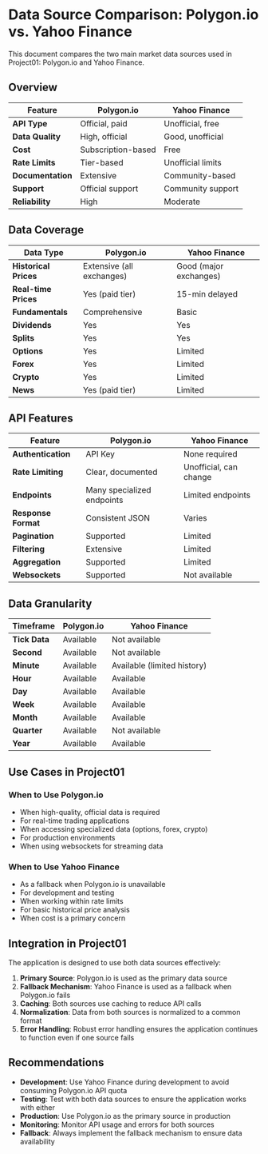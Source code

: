 # Data Source Comparison: Polygon.io vs. Yahoo Finance

This document compares the two main market data sources used in Project01: Polygon.io and Yahoo Finance.

## Overview

| Feature | Polygon.io | Yahoo Finance |
|---------|------------|--------------|
| **API Type** | Official, paid | Unofficial, free |
| **Data Quality** | High, official | Good, unofficial |
| **Cost** | Subscription-based | Free |
| **Rate Limits** | Tier-based | Unofficial limits |
| **Documentation** | Extensive | Community-based |
| **Support** | Official support | Community support |
| **Reliability** | High | Moderate |

## Data Coverage

| Data Type | Polygon.io | Yahoo Finance |
|-----------|------------|--------------|
| **Historical Prices** | Extensive (all exchanges) | Good (major exchanges) |
| **Real-time Prices** | Yes (paid tier) | 15-min delayed |
| **Fundamentals** | Comprehensive | Basic |
| **Dividends** | Yes | Yes |
| **Splits** | Yes | Yes |
| **Options** | Yes | Limited |
| **Forex** | Yes | Limited |
| **Crypto** | Yes | Limited |
| **News** | Yes (paid tier) | Limited |

## API Features

| Feature | Polygon.io | Yahoo Finance |
|---------|------------|--------------|
| **Authentication** | API Key | None required |
| **Rate Limiting** | Clear, documented | Unofficial, can change |
| **Endpoints** | Many specialized endpoints | Limited endpoints |
| **Response Format** | Consistent JSON | Varies |
| **Pagination** | Supported | Limited |
| **Filtering** | Extensive | Limited |
| **Aggregation** | Supported | Limited |
| **Websockets** | Supported | Not available |

## Data Granularity

| Timeframe | Polygon.io | Yahoo Finance |
|-----------|------------|--------------|
| **Tick Data** | Available | Not available |
| **Second** | Available | Not available |
| **Minute** | Available | Available (limited history) |
| **Hour** | Available | Available |
| **Day** | Available | Available |
| **Week** | Available | Available |
| **Month** | Available | Available |
| **Quarter** | Available | Not available |
| **Year** | Available | Available |

## Use Cases in Project01

### When to Use Polygon.io

- When high-quality, official data is required
- For real-time trading applications
- When accessing specialized data (options, forex, crypto)
- For production environments
- When using websockets for streaming data

### When to Use Yahoo Finance

- As a fallback when Polygon.io is unavailable
- For development and testing
- When working within rate limits
- For basic historical price analysis
- When cost is a primary concern

## Integration in Project01

The application is designed to use both data sources effectively:

1. **Primary Source**: Polygon.io is used as the primary data source
2. **Fallback Mechanism**: Yahoo Finance is used as a fallback when Polygon.io fails
3. **Caching**: Both sources use caching to reduce API calls
4. **Normalization**: Data from both sources is normalized to a common format
5. **Error Handling**: Robust error handling ensures the application continues to function even if one source fails

## Recommendations

- **Development**: Use Yahoo Finance during development to avoid consuming Polygon.io API quota
- **Testing**: Test with both data sources to ensure the application works with either
- **Production**: Use Polygon.io as the primary source in production
- **Monitoring**: Monitor API usage and errors for both sources
- **Fallback**: Always implement the fallback mechanism to ensure data availability
